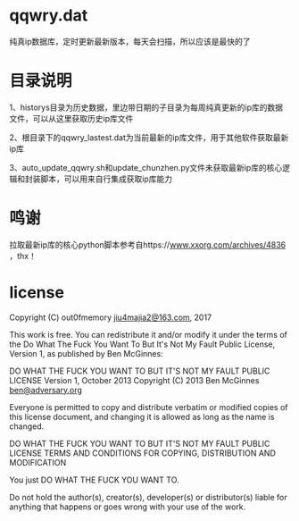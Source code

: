# qqwry.dat
纯真ip数据库，定时更新最新版本，每天会扫描，所以应该是最快的了 

# 目录说明
 1、historys目录为历史数据，里边带日期的子目录为每周纯真更新的ip库的数据文件，可以从这里获取历史ip库文件
 
 2、根目录下的qqwry_lastest.dat为当前最新的ip库文件，用于其他软件获取最新ip库  
 
 3、auto_update_qqwry.sh和update_chunzhen.py文件未获取最新ip库的核心逻辑和封装脚本，可以用来自行集成获取ip库能力  

# 鸣谢
 拉取最新ip库的核心python脚本参考自https://www.xxorg.com/archives/4836 ，thx！

# license
Copyright (C) out0fmemory jiu4majia2@163.com, 2017

This work is free. You can redistribute it and/or modify it under the terms of the Do What The Fuck You Want To But It's Not My Fault Public License, Version 1, as published by Ben McGinnes:

DO WHAT THE FUCK YOU WANT TO BUT IT'S NOT MY FAULT PUBLIC LICENSE
                Version 1, October 2013
Copyright (C) 2013 Ben McGinnes ben@adversary.org

Everyone is permitted to copy and distribute verbatim or modified copies of this license document, and changing it is allowed as long as the name is changed.

DO WHAT THE FUCK YOU WANT TO BUT IT'S NOT MY FAULT PUBLIC LICENSE TERMS AND CONDITIONS FOR COPYING, DISTRIBUTION AND MODIFICATION

You just DO WHAT THE FUCK YOU WANT TO.

Do not hold the author(s), creator(s), developer(s) or distributor(s) liable for anything that happens or goes wrong with your use of the work.
